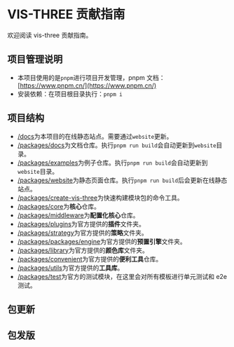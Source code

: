 # VIS-THREE 贡献指南

欢迎阅读 vis-three 贡献指南。

## 项目管理说明

- 本项目使用的是`pnpm`进行项目开发管理，pnpm 文档：[https://www.pnpm.cn/](https://www.pnpm.cn/)
- 安装依赖：在项目根目录执行：`pnpm i`

## 项目结构

- [/docs](/docs)为本项目的在线静态站点。需要通过`website`更新。
- [/packages/docs](/packages/docs)为文档仓库。执行`pnpm run build`会自动更新到`website`目录。
- [/packages/examples](/packages/examples)为例子仓库。执行`pnpm run build`会自动更新到`website`目录。
- [/packages/website](/packages/website)为静态页面仓库。执行`pnpm run build`后会更新在线静态站点。
- [/packages/create-vis-three](/packages/create-vis-three)为快速构建模块包的命令工具。
- [/packages/core](/packages/core)为**核心**仓库。
- [/packages/middleware](/packages/middleware)为**配置化核心**仓库。
- [/packages/plugins](/packages/plugins)为官方提供的**插件**文件夹。
- [/packages/strategy](/packages/strategy)为官方提供的**策略**文件夹。
- [/packages/packages/engine](/packages/packages/engine)为官方提供的**预置引擎**文件夹。
- [/packages/library](/packages/library)为官方提供的**颜色库**文件夹。
- [/packages/convenient](/packages/convenient)为官方提供的**便利工具**仓库。
- [/packages/utils](/packages/utils)为官方提供的**工具库**。
- [/packages/test](/packages/test)为官方的测试模块，在这里会对所有模板进行单元测试和 e2e 测试。

## 包更新

## 包发版
